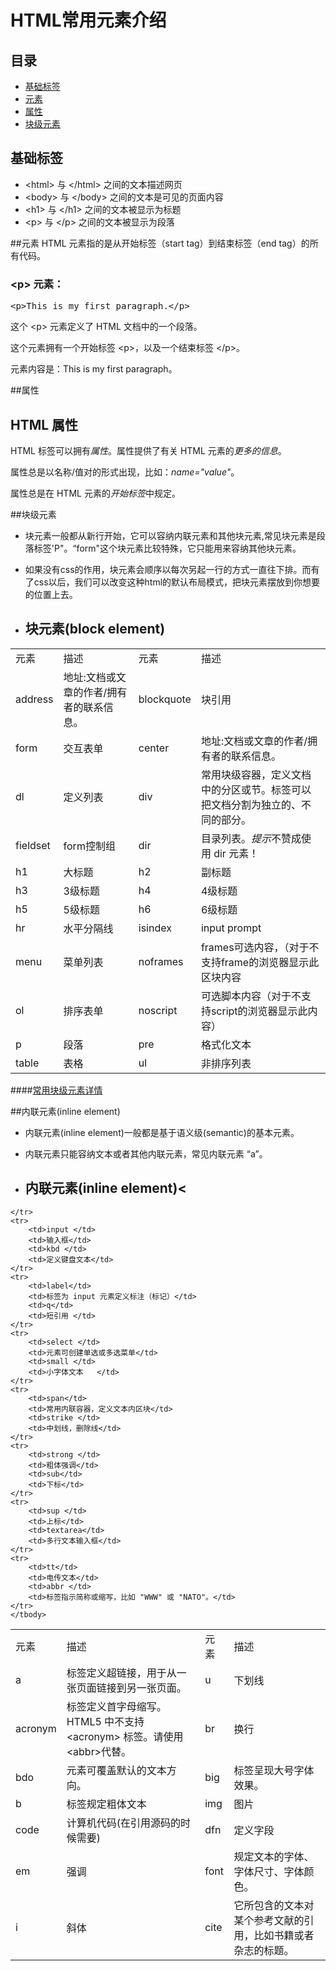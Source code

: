 # HTML常用元素介绍

## 目录
* [基础标签](#base)
* [元素](#tag)
* [属性](#property)
* [块级元素](#block)


## <a name="base">基础标签</a>
<ul>
<li>&lt;html&gt; 与 &lt;/html&gt; 之间的文本描述网页</li>
<li>&lt;body&gt; 与 &lt;/body&gt; 之间的文本是可见的页面内容</li>
<li>&lt;h1&gt; 与 &lt;/h1&gt; 之间的文本被显示为标题</li>
<li>&lt;p&gt; 与 &lt;/p&gt; 之间的文本被显示为段落</li>
</ul>

##<a name="tag">元素</a>
HTML 元素指的是从开始标签（start tag）到结束标签（end tag）的所有代码。
<h3>&lt;p&gt; 元素：</h3>
<pre>&lt;p&gt;This is my first paragraph.&lt;/p&gt;</pre>
<p>这个 &lt;p&gt; 元素定义了 HTML 文档中的一个段落。</p>
<p>这个元素拥有一个开始标签 &lt;p&gt;，以及一个结束标签 &lt;/p&gt;。</p>
<p>元素内容是：This is my first paragraph。</p>


##<a name="property">属性</a>
<div>
<h2>HTML 属性</h2>

<p>HTML 标签可以拥有<em>属性</em>。属性提供了有关 HTML 元素的<em>更多的信息</em>。</p>

<p>属性总是以名称/值对的形式出现，比如：<em>name="value"</em>。</p>

<p>属性总是在 HTML 元素的<em>开始标签</em>中规定。</p>
</div>


##<a name="block">块级元素</a>
* 块元素一般都从新行开始，它可以容纳内联元素和其他块元素,常见块元素是段落标签'P"。“form"这个块元素比较特殊，它只能用来容纳其他块元素。
* 如果没有css的作用，块元素会顺序以每次另起一行的方式一直往下排。而有了css以后，我们可以改变这种html的默认布局模式，把块元素摆放到你想要 的位置上去。


* <h2>块元素(block element)</h2>   
<table>
    <tbody>
    <tr>
        <td>元素</td>
        <td>描述</td>
        <td>元素</td>
        <td>描述</td>
    </tr>
    <tr>
        <td>address</td>
        <td>地址:文档或文章的作者/拥有者的联系信息。</td>
        <td>blockquote</td>
        <td>块引用</td>
    </tr>
    <tr>
        <td>form</td>
        <td>交互表单</td>
        <td>center </td>
        <td>地址:文档或文章的作者/拥有者的联系信息。</td>
    </tr>
    <tr>
        <td>dl</td>
        <td>定义列表</td>
        <td>div</td>
        <td>常用块级容器，定义文档中的分区或节。标签可以把文档分割为独立的、不同的部分。</td>
    </tr>
    <tr>
        <td>fieldset</td>
        <td>form控制组</td>
        <td>dir</td>
        <td>目录列表。<em>提示</em>不赞成使用 dir 元素！</td>
    </tr>
    <tr>
        <td>h1</td>
        <td>大标题</td>
        <td>h2</td>
        <td>副标题</td>
    </tr>
    <tr>
        <td>h3</td>
        <td>3级标题</td>
        <td>h4</td>
        <td>4级标题</td>
    </tr>
    <tr>
        <td>h5</td>
        <td>5级标题</td>
        <td>h6</td>
        <td>6级标题</td>
    </tr>
    <tr>
        <td>hr</td>
        <td>水平分隔线</td>
        <td>isindex</td>
        <td>input prompt</td>
    </tr>
    <tr>
        <td>menu</td>
        <td>菜单列表</td>
        <td>noframes</td>
        <td>frames可选内容，（对于不支持frame的浏览器显示此区块内容</td>
    </tr>
    <tr>
        <td>ol</td>
        <td>排序表单</td>
        <td>noscript</td>
        <td>可选脚本内容（对于不支持script的浏览器显示此内容）</td>
    </tr>
    <tr>
        <td>p</td>
        <td>段落</td>
        <td>pre</td>
        <td>格式化文本</td>
    </tr>
    <tr>
        <td>table</td>
        <td>表格</td>
        <td>ul</td>
        <td>非排序列表</td>
    </tr>
    </tbody>
</table>

####[常用块级元素详情](https://github.com/sevenhao/front-end-note/blob/master/base/HTML/block-tag.md)


##<a name="block">内联元素(inline element)</a>
* 内联元素(inline element)一般都是基于语义级(semantic)的基本元素。
* 内联元素只能容纳文本或者其他内联元素，常见内联元素 “a”。

* <h2>内联元素(inline element)<</h2>
<table>
    <tbody>
    <tr>
        <td>元素</td>
        <td>描述</td>
        <td>元素</td>
        <td>描述</td>
    </tr>
    <tr>
        <td>a</td>
        <td>标签定义超链接，用于从一张页面链接到另一张页面。</td>
        <td>u</td>
        <td>下划线</td>
    </tr>
    <tr>
        <td>acronym </td>
        <td>标签定义首字母缩写。
            <span class="marked">HTML5 中不支持 &lt;acronym&gt; 标签。请使用
                &lt;abbr&gt;代替。</span></td>
        <td>br</td>
        <td>换行</td>
    </tr>
    <tr>
        <td>bdo </td>
        <td>元素可覆盖默认的文本方向。</td>
        <td>big </td>
        <td>标签呈现大号字体效果。</td>
    </tr>
    <tr>
        <td>b</td>
        <td>标签规定粗体文本</td>
        <td>img </td>
        <td>图片</td>
    </tr>
    <tr>
        <td>code </td>
        <td>计算机代码(在引用源码的时候需要)</td>
        <td>dfn </td>
        <td>定义字段</td>
    </tr>
    <tr>
        <td>em </td>
        <td>强调</td>
        <td>font </td>
        <td>规定文本的字体、字体尺寸、字体颜色。</td>
    </tr>
    <tr>
        <td>i</td>
        <td>斜体</td>
        <td>cite </td>
        <td>它所包含的文本对某个参考文献的引用，比如书籍或者杂志的标题。</td>
        
    </tr>
    <tr>
        <td>input </td>
        <td>输入框</td>
        <td>kbd </td>
        <td>定义键盘文本</td>
    </tr>
    <tr>
        <td>label</td>
        <td>标签为 input 元素定义标注（标记）</td>
        <td>q</td>
        <td>短引用 </td>
    </tr>
    <tr>
        <td>select </td>
        <td>元素可创建单选或多选菜单</td>
        <td>small </td>
        <td>小字体文本   </td>
    </tr>
    <tr>
        <td>span</td>
        <td>常用内联容器，定义文本内区块</td>
        <td>strike </td>
        <td>中划线，删除线</td>
    </tr>
    <tr>
        <td>strong </td>
        <td>粗体强调</td>
        <td>sub</td>
        <td>下标</td>
    </tr>
    <tr>
        <td>sup </td>
        <td>上标</td>
        <td>textarea</td>
        <td>多行文本输入框</td>
    </tr>
    <tr>
        <td>tt</td>
        <td>电传文本</td>
        <td>abbr </td>
        <td>标签指示简称或缩写，比如 "WWW" 或 "NATO"。</td>
    </tr>
    </tbody>
</table>


